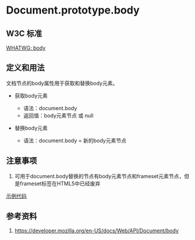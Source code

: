 # Document.prototype.body

## W3C 标准
[WHATWG: body](https://html.spec.whatwg.org/multipage/dom.html#dom-document-body)

## 定义和用法
文档节点的body属性用于获取和替换body元素。

- 获取body元素
    - 语法：document.body
    - 返回值：body元素节点 或 null
    
- 替换body元素
    - 语法：document.body = 新的body元素节点

## 注意事项
1. 可用于document.body替换的节点有body元素节点和frameset元素节点，但是frameset标签在HTML5中已经废弃

[示例代码](./body.html)

## 参考资料
1. https://developer.mozilla.org/en-US/docs/Web/API/Document/body